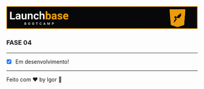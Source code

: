 <a href="#">
  <img alt="LaunchBase" src="../.github/logo.jpg"/>
</a>

### **FASE 04**

---

- [x] Em desenvolvimento!

---

Feito com ❤ by Igor 🖖